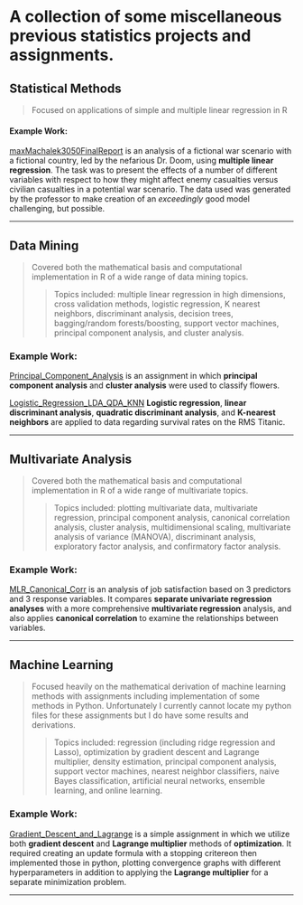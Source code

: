 A collection of some miscellaneous previous statistics projects and assignments.
=====

## Statistical Methods
>Focused on applications of simple and multiple linear regression in R 

#### Example Work:

[maxMachalek3050FinalReport](https://github.com/MaxMachalek/PriorStatsWork/blob/main/maxMachalek3050FinalReport.pdf) is an analysis of a fictional war scenario with a fictional country, led by the nefarious Dr. Doom, using **multiple linear regression**. The task was to present the effects of a number of different variables with respect to how they might affect enemy casualties versus civilian casualties in a potential war scenario. The data used was generated by the professor to make creation of an *exceedingly* good model challenging, but possible.

-----

## Data Mining
>Covered both the mathematical basis and computational implementation in R of a wide range of data mining topics. 
>>Topics included: multiple linear regression in high dimensions, cross validation methods, logistic regression, K nearest neighbors, discriminant analysis, decision trees, bagging/random forests/boosting, support vector machines, principal component analysis, and cluster analysis. 

### Example Work:

[Principal_Component_Analysis](https://github.com/MaxMachalek/PriorStatsWork/blob/main/DataMining_PCA/Principal_Component_Analysis.pdf) is an assignment in which **principal component analysis** and **cluster analysis** were used to classify flowers. 


[Logistic_Regression_LDA_QDA_KNN](https://github.com/MaxMachalek/PriorStatsWork/blob/main/DataMining_LogisticReg_LDA_QDA_KNN/Logistic_Regression_LDA_QDA_KNN.pdf) **Logistic regression**, **linear discriminant analysis**, **quadratic discriminant analysis**, and **K-nearest neighbors** are applied to data regarding survival rates on the RMS Titanic.


-----

## Multivariate Analysis 
>Covered both the mathematical basis and computational implementation in R of a wide range of multivariate topics. 
>>Topics included: plotting multivariate data, multivariate regression, principal component analysis, canonical correlation analysis, cluster analysis, multidimensional scaling, multivariate analysis of variance (MANOVA), discriminant analysis, exploratory factor analysis, and confirmatory factor analysis.

### Example Work:

[MLR_Canonical_Corr](https://github.com/MaxMachalek/PriorStatsWork/blob/main/Multivariate_MLR_Canonical_Corr/MLR_Canonical_Corr.pdf) is an analysis of job satisfaction based on 3 predictors and 3 response variables. It compares **separate univariate regression analyses** with a more comprehensive **multivariate regression** analysis, and also applies **canonical correlation** to examine the relationships between variables.

-----

## Machine Learning
>Focused heavily on the mathematical derivation of machine learning methods with assignments including implementation of some methods in Python. Unfortunately I currently cannot locate my python files for these assignments but I do have some results and derivations. 
>>Topics included: regression (including ridge regression and Lasso), optimization by gradient descent and Lagrange multiplier, density estimation, principal component analysis, support vector machines, nearest neighbor classifiers, naive Bayes classification, artificial neural networks, ensemble learning, and online learning.

### Example Work:

[Gradient_Descent_and_Lagrange](https://github.com/MaxMachalek/PriorStatsWork/blob/main/Gradient_Descent_and_Lagrange.pdf) is a simple assignment in which we utilize both **gradient descent** and **Lagrange multiplier** methods of **optimization**. It required creating an update formula with a stopping critereon then implemented those in python, plotting convergence graphs with different hyperparameters in addition to applying the **Lagrange multiplier** for a separate minimization problem. 


-----

